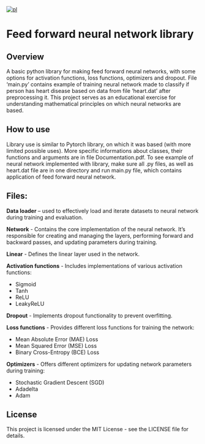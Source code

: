 [![pl](https://img.shields.io/badge/język-PL-red.svg)](https://github.com/pzemla/Feed-forward-neural-network-library/blob/main/README.pl.md)
# Feed forward neural network library

## Overview
A basic python library for making feed forward neural networks, with some options for activation functions, loss functions, optimizers and dropout. File ‘main.py’ contains example of training neural network made to classify if person has heart disease based on data from file ‘heart.dat’ after preprocessing it.
This project serves as an educational exercise for understanding mathematical principles on which neural networks are based.

## How to use
Library use is similar to Pytorch library, on which it was based (with more limited possible uses). More specific informations about classes, their functions and arguments are in file Documentation.pdf. To see example of neural network implemented with library, make sure all .py files, as well as heart.dat file are in one directory and run main.py file, which contains application of feed forward neural network.

## Files:
**Data loader** – used to effectively load and iterate datasets to neural network during training and evaluation.

**Network** - Contains the core implementation of the neural network. It’s responsible for creating and managing the layers, performing forward and backward passes, and updating parameters during training.

**Linear** - Defines the linear layer used in the network.

**Activation functions** - Includes implementations of various activation functions:
-	Sigmoid
-	Tanh
-	ReLU
-	LeakyReLU

**Dropout** - Implements dropout functionality to prevent overfitting.

**Loss functions** - Provides different loss functions for training the network:
-	Mean Absolute Error (MAE) Loss
-	Mean Squared Error (MSE) Loss
-	Binary Cross-Entropy (BCE) Loss

**Optimizers** - Offers different optimizers for updating network parameters during training:
-	Stochastic Gradient Descent (SGD)
-	Adadelta
-	Adam

## License
This project is licensed under the MIT License - see the LICENSE file for details.
